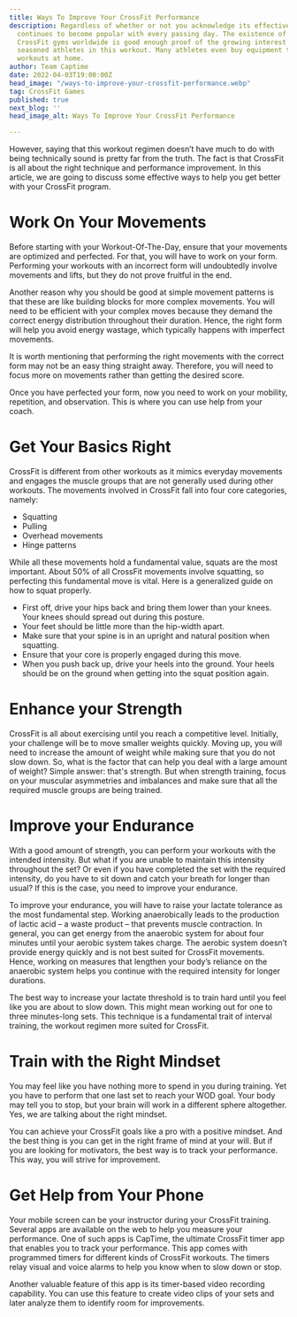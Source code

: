 ```yaml
---
title: Ways To Improve Your CrossFit Performance
description: Regardless of whether or not you acknowledge its effectiveness, CrossFit
  continues to become popular with every passing day. The existence of over 15,000
  CrossFit gyms worldwide is good enough proof of the growing interest of new and
  seasoned athletes in this workout. Many athletes even buy equipment to perform these
  workouts at home.
author: Team Captime
date: 2022-04-03T19:00:00Z
head_image: "/ways-to-improve-your-crossfit-performance.webp"
tag: CrossFit Games
published: true
next_blog: ''
head_image_alt: Ways To Improve Your CrossFit Performance

---
```

However, saying that this workout regimen doesn’t have much to do with being technically sound is pretty far from the truth. The fact is that CrossFit is all about the right technique and performance improvement. In this article, we are going to discuss some effective ways to help you get better with your CrossFit program.

# Work On Your Movements

Before starting with your Workout-Of-The-Day, ensure that your movements are optimized and perfected. For that, you will have to work on your form. Performing your workouts with an incorrect form will undoubtedly involve movements and lifts, but they do not prove fruitful in the end.

Another reason why you should be good at simple movement patterns is that these are like building blocks for more complex movements. You will need to be efficient with your complex moves because they demand the correct energy distribution throughout their duration. Hence, the right form will help you avoid energy wastage, which typically happens with imperfect movements.

It is worth mentioning that performing the right movements with the correct form may not be an easy thing straight away. Therefore, you will need to focus more on movements rather than getting the desired score.

Once you have perfected your form, now you need to work on your mobility, repetition, and observation. This is where you can use help from your coach.

# Get Your Basics Right

CrossFit is different from other workouts as it mimics everyday movements and engages the muscle groups that are not generally used during other workouts. The movements involved in CrossFit fall into four core categories, namely:

* Squatting
* Pulling
* Overhead movements
* Hinge patterns

While all these movements hold a fundamental value, squats are the most important. About 50% of all CrossFit movements involve squatting, so perfecting this fundamental move is vital. Here is a generalized guide on how to squat properly.

* First off, drive your hips back and bring them lower than your knees. Your knees should spread out during this posture.
* Your feet should be little more than the hip-width apart.
* Make sure that your spine is in an upright and natural position when squatting.
* Ensure that your core is properly engaged during this move.
* When you push back up, drive your heels into the ground. Your heels should be on the ground when getting into the squat position again.

# Enhance your Strength

CrossFit is all about exercising until you reach a competitive level. Initially, your challenge will be to move smaller weights quickly. Moving up, you will need to increase the amount of weight while making sure that you do not slow down. So, what is the factor that can help you deal with a large amount of weight? Simple answer: that's strength. But when strength training, focus on your muscular asymmetries and imbalances and make sure that all the required muscle groups are being trained.

# Improve your Endurance

With a good amount of strength, you can perform your workouts with the intended intensity. But what if you are unable to maintain this intensity throughout the set? Or even if you have completed the set with the required intensity, do you have to sit down and catch your breath for longer than usual? If this is the case, you need to improve your endurance.

To improve your endurance, you will have to raise your lactate tolerance as the most fundamental step. Working anaerobically leads to the production of lactic acid – a waste product – that prevents muscle contraction. In general, you can get energy from the anaerobic system for about four minutes until your aerobic system takes charge. The aerobic system doesn’t provide energy quickly and is not best suited for CrossFit movements. Hence, working on measures that lengthen your body’s reliance on the anaerobic system helps you continue with the required intensity for longer durations.

The best way to increase your lactate threshold is to train hard until you feel like you are about to slow down. This might mean working out for one to three minutes-long sets. This technique is a fundamental trait of interval training, the workout regimen more suited for CrossFit.

# Train with the Right Mindset

You may feel like you have nothing more to spend in you during training. Yet you have to perform that one last set to reach your WOD goal. Your body may tell you to stop, but your brain will work in a different sphere altogether. Yes, we are talking about the right mindset.

You can achieve your CrossFit goals like a pro with a positive mindset. And the best thing is you can get in the right frame of mind at your will. But if you are looking for motivators, the best way is to track your performance. This way, you will strive for improvement.

# Get Help from Your Phone

Your mobile screen can be your instructor during your CrossFit training. Several apps are available on the web to help you measure your performance. One of such apps is CapTime, the ultimate CrossFit timer app that enables you to track your performance. This app comes with programmed timers for different kinds of CrossFit workouts. The timers relay visual and voice alarms to help you know when to slow down or stop.

Another valuable feature of this app is its timer-based video recording capability. You can use this feature to create video clips of your sets and later analyze them to identify room for improvements.